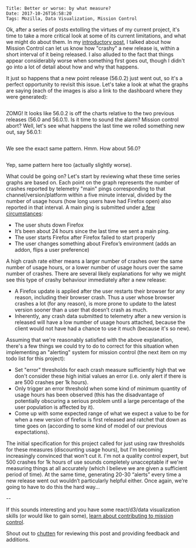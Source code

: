     Title: Better or worse: by what measure?
    Date: 2017-10-26T16:58:20
    Tags: Mozilla, Data Visualization, Mission Control

Ok, after a series of posts extolling the virtues of my current project, it's
time to take a more critical look at some of its current limitations, and what
we might do about them. In my [introductory post](/blog/2017/10/mission-control/),
I talked about how Mission Control can let us know how "crashy" a new release is,
within a short interval of it being released. I also alluded to the fact that things
appear considerably worse when something first goes out, though I didn't go into
a lot of detail about how and why that happens.

It just so happens that a new point release (56.0.2) just went out, so it's
a perfect opportunity to revisit this issue. Let's take a look at what the graphs
are saying (each of the images is also a link to the dashboard where they were generated):

<a href="https://data-missioncontrol.dev.mozaws.net/#/release/windows/content_crashes?timeInterval=172740&percentile=99&normalized=1&disabledVersions=&versionGrouping=version&startTime=1508990400">
<img srcset="/files/2017/10/missioncontrol_windows_content_crashes_56.0.2.png 2x"/>
</a>

ZOMG! It looks like 56.0.2 is off the charts relative to the two previous releases
(56.0 and 56.0.1). Is it time to sound the alarm? Mission control abort? Well, let's
see what happens the last time we rolled something new out, say 56.0.1:

<a href="https://data-missioncontrol.dev.mozaws.net/#/release/windows/content_crashes?timeInterval=345540&percentile=99&normalized=1&disabledVersions=&versionGrouping=version&startTime=1507435200">
<img srcset="/files/2017/10/missioncontrol_windows_content_crashes_56.0.1.png 2x"/>
</a>

We see the exact same pattern. Hmm. How about 56.0?

<a href="https://data-missioncontrol.dev.mozaws.net/#/release/windows/content_crashes?timeInterval=431940&percentile=99&normalized=1&disabledVersions=&versionGrouping=version&startTime=1506398400">
<img srcset="/files/2017/10/missioncontrol_windows_content_crashes_56.png 2x"/>
</a>

Yep, same pattern here too (actually slightly worse).

What could be going on? Let's start by reviewing what these time series graphs
are based on. Each point on the graph represents the number of crashes
reported by telemetry "main" pings corresponding to that
channel/version/platform within a five minute interval, divided by the number
of usage hours (how long users have had Firefox open) also reported in that
interval. A main ping is submitted under [a few circumstances](https://firefox-source-docs.mozilla.org/toolkit/components/telemetry/telemetry/data/main-ping.html):

* The user shuts down Firefox
* It’s been about 24 hours since the last time we sent a main ping.
* The user starts Firefox after Firefox failed to start properly
* The user changes something about Firefox’s environment (adds an addon, flips a user preference)

A high crash rate either means a larger number of crashes over the same number
of usage hours, or a lower number of usage hours over the same number of crashes.
There are several likely explanations for why we might see this type of crashy behaviour
immediately after a new release:

* A Firefox update is applied after the user restarts their browser for any
  reason, including their browser crash. Thus a user whose browser crashes a
  lot (for any reason), is more prone to update to the latest version sooner
  than a user that doesn’t crash as much.
* Inherently, any crash data submitted to telemetry after a new version is
  released will have a low number of usage hours attached, because the
  client would not have had a chance to use it much (because it's so new).

Assuming that we're reasonably satisfied with the above explanation, there's
a few things we could try to do to correct for this situation when implementing
an "alerting" system for mission control (the next item on my todo list for this
project):

* Set "error" thresholds for each crash measure sufficiently high that
  we don't consider these high initial values an error (i.e. only alert
  if there is are 500 crashes per 1k hours).
* Only trigger an error threshold when some kind of minimum quantity of
  usage hours has been observed (this has the disadvantage of potentially
  obscuring a serious problem until a large percentage of the user population
  is affected by it).
* Come up with some expected range of what we expect a value to be for
  when a new version of firefox is first released and ratchet
  that down as time goes on (according to some kind of model of our previous expectations).

The initial specification for this project called for just using raw thresholds
for these measures (discounting usage hours), but I'm becoming increasingly convinced that won't cut
it. I'm not a quality control expert, but 500 crashes for 1k hours of use sounds
completely unacceptable if we're measuring things at all accurately (which
I believe we are given a sufficient period of time). At the same time, generating
20-30 “alerts” every time a new release went out wouldn’t particularly
helpful either. Once again, we’re going to have to do this the hard way...

--

If this sounds interesting and you have some react/d3/data visualization skills (or would like to gain some),
[learn about contributing to mission control](/blog/2017/10/mission-control-ready-for-contributions/).

Shout out to [chutten](https://chuttenblog.wordpress.com/) for reviewing this post and
providing feedback and additions.